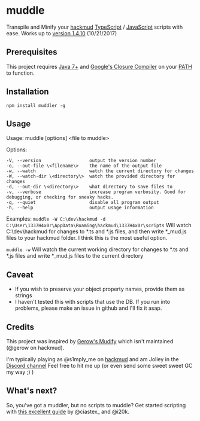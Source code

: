 # muddle
Transpile and Minify your [hackmud](https://www.hackmud.com/) [TypeScript](https://www.typescriptlang.org/) / [JavaScript](https://www.javascript.com/) scripts with ease.
Works up to [version 1.4.10](https://hackmud.zendesk.com/hc/en-us/articles/115002750533-1-4-10-Patch-Notes) (10/21/2017)

## Prerequisites 
This project requires [Java 7+](http://www.oracle.com/technetwork/java/javase/downloads/jre8-downloads-2133155.html) and [Google's Closure Compiler](https://dl.google.com/closure-compiler/compiler-latest.zip) on your [PATH](http://windowsitpro.com/systems-management/how-can-i-add-new-folder-my-system-path) to function.

## Installation

`npm install muddler -g`

## Usage
Usage: muddle [options] \<file to muddle\>

  Options:

    -V, --version                  output the version number
    -o, --out-file \<filename\>    the name of the output file
    -w, --watch                    watch the current directory for changes
    -W, --watch-dir \<directory\>  watch the provided directory for changes
    -d, --out-dir \<directory\>    what directory to save files to
    -v, --verbose                  increase program verbosity. Good for debugging, or checking for sneaky hacks.
    -q, --quiet                    disable all program output
    -h, --help                     output usage information

Examples: 
`muddle -W C:\dev\hackmud -d C:\User\1337H4x0r\AppData\Roaming\hackmud\1337H4x0r\scripts`
Will watch C:\dev\hackmud for changes to *.ts and *.js files, and then write *_mud.js files to your hackmud folder.
I think this is the most useful option.

`muddle -w`
Will watch the current working directory for changes to *.ts and *.js files and write *_mud.js files to the current directory

## Caveat
* If you wish to preserve your object property names, provide them as strings
* I haven't tested this with scripts that use the DB.  If you run into problems, please make an issue in github and I'll fix it asap.

## Credits
This project was inspired by [Gerow's Mudify](https://github.com/gerow/mudify) which isn't maintained (@gerow on hackmud).

I'm typically playing as @s1mply_me on [hackmud](https://www.hackmud.com/) and am Jolley in the [Discord channel](https://discord.gg/sc6gVse)
Feel free to hit me up (or even send some sweet sweet GC my way ;) )

## What's next?

So, you've got a muddler, but no scripts to muddle?  Get started scripting with [this excellent guide](https://docs.google.com/document/d/1eXAmHrQ9pqBGoT183LQ4O0WsAaNiKML8GOxZNEy5O3w/edit) by @ciastex_ and @i20k.
